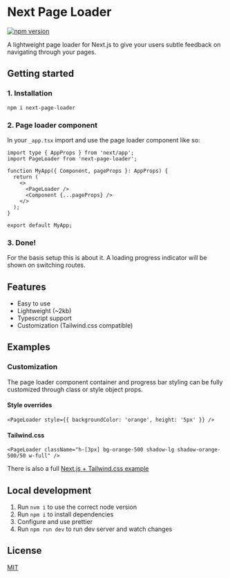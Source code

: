 # Next Page Loader

[![npm version](https://badge.fury.io/js/next-page-loader.svg)](https://badge.fury.io/js/next-page-loader)

A lightweight page loader for Next.js to give your users subtle feedback on navigating through your pages.

## Getting started
### 1. Installation

```
npm i next-page-loader
```

### 2. Page loader component
In your `_app.tsx` import and use the page loader component like so:

```tsx
import type { AppProps } from 'next/app';
import PageLoader from 'next-page-loader';

function MyApp({ Component, pageProps }: AppProps) {
  return (
    <>
      <PageLoader />
      <Component {...pageProps} />
    </>
  );
}

export default MyApp;
```

### 3. Done!
For the basis setup this is about it. A loading progress indicator will be shown on switching routes.

## Features
- Easy to use
- Lightweight (~2kb)
- Typescript support
- Customization (Tailwind.css compatible)

## Examples
### Customization
The page loader component container and progress bar styling can be fully customized through class or style object props.

#### Style overrides
```tsx
<PageLoader style={{ backgroundColor: 'orange', height: '5px' }} />
```

#### Tailwind.css
```tsx
<PageLoader className="h-[3px] bg-orange-500 shadow-lg shadow-orange-500/50 w-full" />
```
There is also a full [Next.js + Tailwind.css example](/packages/example)

## Local development
1. Run `nvm i` to use the correct node version
2. Run `npm i` to install dependencies
3. Configure and use prettier
4. Run `npm run dev` to run dev server and watch changes

## License
[MIT](https://choosealicense.com/licenses/mit)
